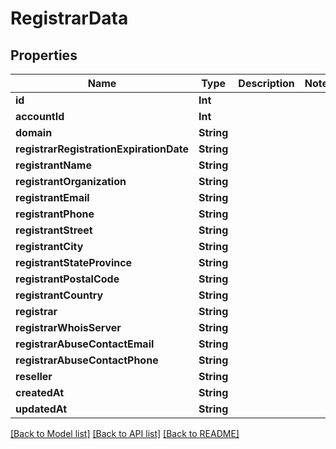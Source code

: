 # RegistrarData

## Properties
Name | Type | Description | Notes
------------ | ------------- | ------------- | -------------
**id** | **Int** |  | 
**accountId** | **Int** |  | 
**domain** | **String** |  | 
**registrarRegistrationExpirationDate** | **String** |  | 
**registrantName** | **String** |  | 
**registrantOrganization** | **String** |  | 
**registrantEmail** | **String** |  | 
**registrantPhone** | **String** |  | 
**registrantStreet** | **String** |  | 
**registrantCity** | **String** |  | 
**registrantStateProvince** | **String** |  | 
**registrantPostalCode** | **String** |  | 
**registrantCountry** | **String** |  | 
**registrar** | **String** |  | 
**registrarWhoisServer** | **String** |  | 
**registrarAbuseContactEmail** | **String** |  | 
**registrarAbuseContactPhone** | **String** |  | 
**reseller** | **String** |  | 
**createdAt** | **String** |  | 
**updatedAt** | **String** |  | 

[[Back to Model list]](../README.md#documentation-for-models) [[Back to API list]](../README.md#documentation-for-api-endpoints) [[Back to README]](../README.md)


